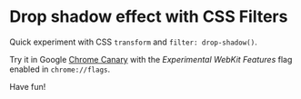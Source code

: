 Drop shadow effect with CSS Filters
=====

Quick experiment with CSS `transform` and `filter: drop-shadow()`.

Try it in Google [Chrome Canary](https://www.google.com/intl/en/chrome/browser/canary.html) with the *Experimental WebKit Features* flag enabled in `chrome://flags`.

Have fun!